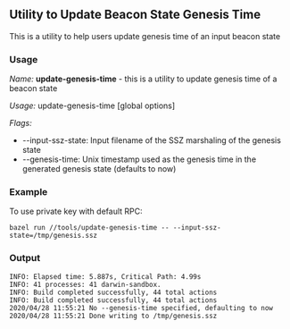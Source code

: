 ## Utility to Update Beacon State Genesis Time

This is a utility to help users update genesis time of an input beacon state

### Usage

_Name:_
**update-genesis-time** - this is a utility to update genesis time of a beacon state

_Usage:_
update-genesis-time [global options]

_Flags:_

- --input-ssz-state: Input filename of the SSZ marshaling of the genesis state
- --genesis-time: Unix timestamp used as the genesis time in the generated genesis state (defaults to now)

### Example

To use private key with default RPC:

```
bazel run //tools/update-genesis-time -- --input-ssz-state=/tmp/genesis.ssz
```

### Output

```
INFO: Elapsed time: 5.887s, Critical Path: 4.99s
INFO: 41 processes: 41 darwin-sandbox.
INFO: Build completed successfully, 44 total actions
INFO: Build completed successfully, 44 total actions
2020/04/28 11:55:21 No --genesis-time specified, defaulting to now
2020/04/28 11:55:21 Done writing to /tmp/genesis.ssz
```
